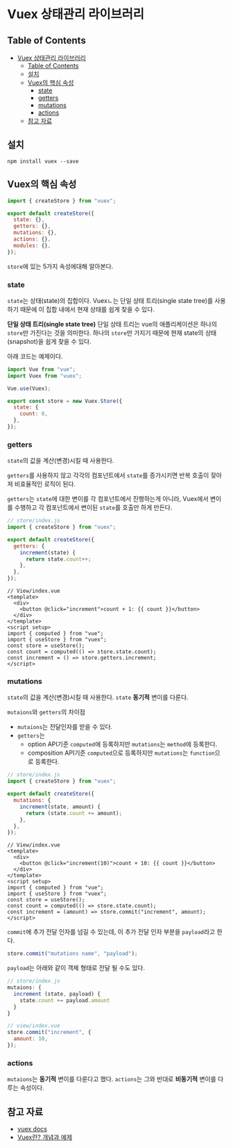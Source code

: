 # Vuex 상태관리 라이브러리

## Table of Contents

- [Vuex 상태관리 라이브러리](#vuex-상태관리-라이브러리)
  - [Table of Contents](#table-of-contents)
  - [설치](#설치)
  - [Vuex의 핵심 속성](#vuex의-핵심-속성)
    - [state](#state)
    - [getters](#getters)
    - [mutations](#mutations)
    - [actions](#actions)
  - [참고 자료](#참고-자료)

## 설치

```npm
npm install vuex --save
```

## Vuex의 핵심 속성

```js
import { createStore } from "vuex";

export default createStore({
  state: {},
  getters: {},
  mutations: {},
  actions: {},
  modules: {},
});
```

`store`에 있는 5가지 속성에대해 알아본다.

### state

`state`는 상태(state)의 집합이다.
Vuexㄴ는 단일 상태 트리(single state tree)를 사용하기 때문에 이 집합 내에서 현재 상태를 쉽게 찾을 수 있다.

**단일 상태 트리(single state tree)**
단일 상태 트리는 vue의 애플리케이션은 하나의 `store`만 가진다는 것을 의미한다.
하나의 `store`만 가지기 때문에 현재 state의 상태(snapshot)을 쉽게 찾을 수 있다.

아래 코드는 예제이다.

```js
import Vue from "vue";
import Vuex from "vuex";

Vue.use(Vuex);

export const store = new Vuex.Store({
  state: {
    count: 0,
  },
});
```

### getters

`state`의 값을 계산(변경)시킬 때 사용한다.

`getters`를 사용하지 않고 각각의 컴포넌트에서 `state`를 증가시키면 반복 호출이 잦아져 비효율적인 로직이 된다.

`getters`는 `state`에 대한 변이를 각 컴포넌트에서 진행하는게 아니라, Vuex에서 변이를 수행하고 각 컴포넌트에서 변이된 `state`를 호출만 하게 만든다.

```js
// store/index.js
import { createStore } from "vuex";

export default createStore({
  getters: {
    increment(state) {
      return state.count++;
    },
  },
});
```

```vue
// View/index.vue
<template>
  <div>
    <button @click="increment">count + 1: {{ count }}</button>
  </div>
</template>
<script setup>
import { computed } from "vue";
import { useStore } from "vuex";
const store = useStore();
const count = computed(() => store.state.count);
const increment = () => store.getters.increment;
</script>
```

### mutations

`state`의 값을 계산(변경)시킬 때 사용한다. `state` **동기적** 변이를 다룬다.

`mutaions`와 `getters`의 차이점

- `mutaions`는 전달인자를 받을 수 있다.
- `getters`는
  - option API기준 `computed`에 등록하지만 `mutations`는 `method`에 등록한다.
  - composition API기준 `computed`으로 등록하지만 `mutations`는 `function`으로 등록한다.

```js
// store/index.js
import { createStore } from "vuex";

export default createStore({
  mutations: {
    increment(state, amount) {
      return (state.count += amount);
    },
  },
});
```

```vue
// View/index.vue
<template>
  <div>
    <button @click="increment(10)">count + 10: {{ count }}</button>
  </div>
</template>
<script setup>
import { computed } from "vue";
import { useStore } from "vuex";
const store = useStore();
const count = computed(() => store.state.count);
const increment = (amount) => store.commit("increment", amount);
</script>
```

`commit`에 추가 전달 인자를 넘길 수 있는데, 이 추가 전달 인자 부분을 `payload`라고 한다.

```js
store.commit("mutations name", "payload");
```

`payload`는 아래와 같이 객체 형태로 전달 될 수도 있다.

```js
// store/index.js
mutaions: {
  increment (state, payload) {
    state.count += payload.amount
  }
}
```

```js
// view/index.vue
store.commit("increment", {
  amount: 10,
});
```

### actions

`mutaions`는 **동기적** 변이를 다룬다고 했다.
`actions`는 그와 반대로 **비동기적** 변이를 다루는 속성이다.

## 참고 자료

- [vuex docs](https://vuex.vuejs.org/)
- [Vuex란? 개념과 예제](https://doozi0316.tistory.com/entry/Vuex-%EA%B0%9C%EB%85%90%EA%B3%BC-%EC%98%88%EC%A0%9C-%EC%9D%B4%ED%95%B4%ED%95%98%EA%B8%B0)
